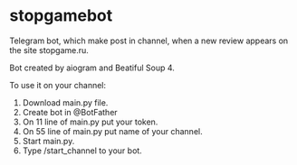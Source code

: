 # stopgamebot
Telegram bot, which make post in channel, when a new review appears on the site stopgame.ru.

Bot created by aiogram and Beatiful Soup 4.

To use it on your channel:
1. Download main.py file.
2. Create bot in @BotFather
3. On 11 line of main.py put your token.
4. On 55 line of main.py put name of your channel.
5. Start main.py.
6. Type /start_channel to your bot.
